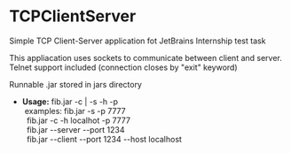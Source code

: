 # TCPClientServer
Simple TCP Client-Server application fot JetBrains Internship test task

This appliacation uses sockets to communicate between client and server.
Telnet support included (connection closes by "exit" keyword)

Runnable .jar stored in jars directory
* **Usage:** fib.jar -c | -s -h <host> -p <port> </br>
          &nbsp;examples: fib.jar -s -p 7777 </br>
                    &nbsp;&nbsp;fib.jar -c -h localhot -p 7777 </br>
                    &nbsp;&nbsp;fib.jar --server --port 1234 </br>
                    &nbsp;&nbsp;fib.jar --client --port 1234 --host localhost</br>
